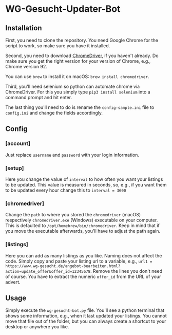 WG-Gesucht-Updater-Bot
=====================

## Installation

First, you need to clone the repository. You need Google Chrome for the script to work, so make sure you have it
installed.

Second, you need to download [ChromeDriver](http://chromedriver.chromium.org/downloads), if you haven't already. Do make
sure you get the right version for your version of Chrome, e.g., Chrome version 92.

You can use `brew` to install it on macOS: `brew install chromedriver`.

Third, you'll need selenium so python can automate chrome via ChromeDriver. For this you simply
type `pip3 install selenium` into a command prompt and hit enter.

The last thing you'll need to do is rename the `config-sample.ini` file to `config.ini` and change the fields
accordingly.

## Config

### [account]

Just replace `username` and `password` with your login information.

### [setup]

Here you change the value of `interval` to how often you want your listings to be updated. This value is measured in
seconds, so, e.g., if you want them to be updated every hour change this to `interval = 3600`

### [chromedriver]

Change the `path` to where you stored the `chromedriver` (macOS) respectively `chromedriver.exe` (Windows) executable on your computer. This is defaulted
to `/opt/homebrew/bin/chromedriver`. Keep in mind that if you move the executable afterwards, you'll have to
adjust the path again.

### [listings]

Here you can add as many listings as you like. Naming does not affect the code. Simply copy and paste your listing url
to a variable, e.g., `url1 = https://www.wg-gesucht.de/angebot-bearbeiten.html?action=update_offer&offer_id=12345678`. Remove the lines you don't need of course.
You have to extract the numeric `offer_id` from the URL of your advert.

## Usage

Simply execute the `wg-gesucht-bot.py` file. You'll see a python terminal that shows some information, e.g., when it last
updated your listings. You cannot move that file out of the folder, but you can always create a shortcut to your desktop
or anywhere you like.
